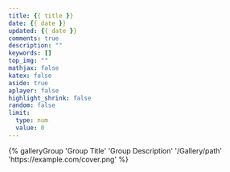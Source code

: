 ```yaml
---
title: {{ title }}
date: {{ date }}
updated: {{ date }}
comments: true
description: ""
keywords: []
top_img: ""
mathjax: false
katex: false
aside: true
aplayer: false
highlight_shrink: false
random: false
limit:
  type: num
  value: 0
---
```

<div class="gallery-group-main">
  {% galleryGroup 'Group Title' 'Group Description' '/Gallery/path' 'https://example.com/cover.png' %}
</div>